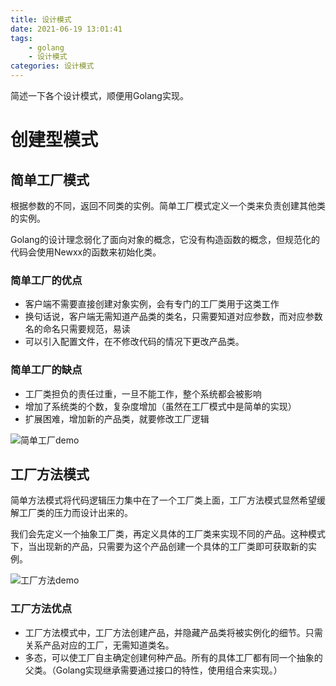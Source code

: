 ```yaml
---
title: 设计模式
date: 2021-06-19 13:01:41
tags: 
    - golang
    - 设计模式
categories: 设计模式
---
```


简述一下各个设计模式，顺便用Golang实现。

# 创建型模式

## 简单工厂模式

根据参数的不同，返回不同类的实例。简单工厂模式定义一个类来负责创建其他类的实例。

Golang的设计理念弱化了面向对象的概念，它没有构造函数的概念，但规范化的代码会使用Newxx的函数来初始化类。

### 简单工厂的优点

- 客户端不需要直接创建对象实例，会有专门的工厂类用于这类工作
- 换句话说，客户端无需知道产品类的类名，只需要知道对应参数，而对应参数名的命名只需要规范，易读
- 可以引入配置文件，在不修改代码的情况下更改产品类。

### 简单工厂的缺点

- 工厂类担负的责任过重，一旦不能工作，整个系统都会被影响
- 增加了系统类的个数，复杂度增加（虽然在工厂模式中是简单的实现）
- 扩展困难，增加新的产品类，就要修改工厂逻辑

![简单工厂demo](https://github.com/Jiaget/notes/blob/main/patterns/simple/simple.go)

## 工厂方法模式

简单方法模式将代码逻辑压力集中在了一个工厂类上面，工厂方法模式显然希望缓解工厂类的压力而设计出来的。

我们会先定义一个抽象工厂类，再定义具体的工厂类来实现不同的产品。这种模式下，当出现新的产品，只需要为这个产品创建一个具体的工厂类即可获取新的实例。

![工厂方法demo](https://github.com/Jiaget/notes/blob/main/patterns/factory_method/factory_method.go)

### 工厂方法优点

- 工厂方法模式中，工厂方法创建产品，并隐藏产品类将被实例化的细节。只需关系产品对应的工厂，无需知道类名。
- 多态，可以使工厂自主确定创建何种产品。所有的具体工厂都有同一个抽象的父类。（Golang实现继承需要通过接口的特性，使用组合来实现。）